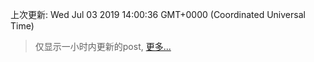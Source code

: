 
  
 上次更新: Wed Jul 03 2019 14:00:36 GMT+0000 (Coordinated Universal Time) 

 > 仅显示一小时内更新的post, [更多...](screenshots/)
  